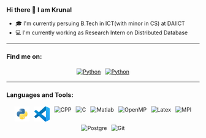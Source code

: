 ### Hi there 👋 I am Krunal

<!--
**krunal-lukhi/krunal-lukhi** is a ✨ _special_ ✨ repository because its `README.md` (this file) appears on your GitHub profile.

Here are some ideas to get you started:


- 🔭 I’m currently working on ...
- 🌱 I’m currently learning ...
- 👯 I’m looking to collaborate on ...
- 🤔 I’m looking for help with ...
- 💬 Ask me about ...
- 📫 How to reach me: ...
- 😄 Pronouns: ...
- ⚡ Fun fact: ...
-->
* 🎓 I'm currently persuing B.Tech in ICT(with minor in CS) at DAIICT<br />
* :computer: I'm currently working as Research Intern on Distributed Database
------------------
### Find me on:

<p align="center">
 <a href="https://www.linkedin.com/in/krunal-lukhi-27b02322a/" target="_blank" rel="noopener noreferrer"> <img src="https://cdn-icons-png.flaticon.com/512/174/174857.png" alt="Python" height="40" style="vertical-align:top; margin:4px"></a>
 <a href="mailto:kdlukhi2002@@gmail.com"> <img src="https://cdn-icons-png.flaticon.com/512/5968/5968534.png" alt="Python" height="40" style="vertical-align:top; margin:4px"></a>
</p>

----
### Languages and Tools:

<p align="center">
<img src="https://raw.githubusercontent.com/github/explore/80688e429a7d4ef2fca1e82350fe8e3517d3494d/topics/python/python.png" alt="Python" height="40" style="vertical-align:top; margin:4px">
<img src="https://raw.githubusercontent.com/github/explore/80688e429a7d4ef2fca1e82350fe8e3517d3494d/topics/visual-studio-code/visual-studio-code.png" alt="VS Code" height="40" style="vertical-align:top; margin:4px">
<img src="https://cdn-icons-png.flaticon.com/512/6132/6132222.png" alt="CPP" height="40" style="vertical-align:top; margin:4px">
<img src="https://cdn-icons.flaticon.com/png/512/3665/premium/3665923.png?token=exp=1653124514~hmac=ead287c4761a7435f9ca5ed2869f627d" alt="C" height="40" style="vertical-align:top; margin:4px">
<img src="https://img.icons8.com/fluency/344/matlab.png" alt="Matlab" height="40" style="vertical-align:top; margin:4px">
<img src="https://camo.githubusercontent.com/765add7884503345a0e38731daa2b8fcca25b823b6f0431702b14fa113ef9230/68747470733a2f2f7777772e6f70656e6d702e6f72672f77702d636f6e74656e742f75706c6f6164732f6f70656e6d702d6865616465722d6c6f676f2d313030682e706e67" alt="OpenMP" height="40" style="vertical-align:top; margin:4px">
<img src="https://camo.githubusercontent.com/2caaedec2033c1a99bad13c3b891dea85dc81675c80986b3eba3746f402b5b92/68747470733a2f2f692e737461636b2e696d6775722e636f6d2f7a4846464f2e706e67" alt="Latex" height="40" style="vertical-align:top; margin:4px">
<img src="http://www.howcsharp.com/img/0/62/message-passing-interface-mpi-300x280.jpg" alt="MPI" height="40" style="vertical-align:top; margin:4px">
<img src="https://cdn-icons-png.flaticon.com/512/5968/5968342.png" alt="Postgre" height="40" style="vertical-align:top; margin:4px">
<img src="https://cdn-icons.flaticon.com/png/512/4494/premium/4494748.png?token=exp=1653125685~hmac=c16163477e923123e3d37f8875e86cf2" alt="Git" height="40" style="vertical-align:top; margin:4px">
</p>


